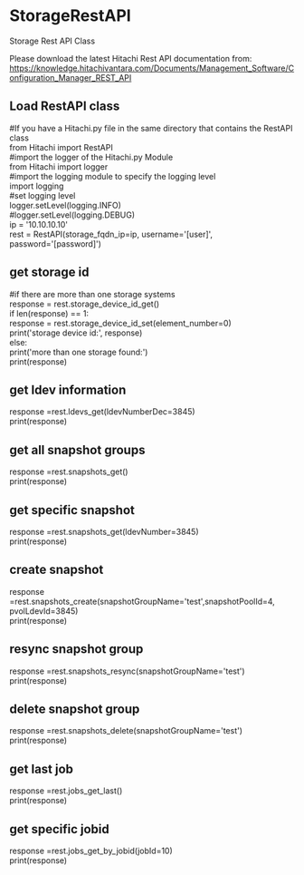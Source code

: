 # StorageRestAPI<br />
Storage Rest API Class<br />

Please download the latest Hitachi Rest API documentation from:<br />
https://knowledge.hitachivantara.com/Documents/Management_Software/Configuration_Manager_REST_API<br />

<h2>Load RestAPI class</h2>
#If you have a Hitachi.py file in the same directory that contains the RestAPI class<br />
from Hitachi import RestAPI<br />
#import the logger of the Hitachi.py Module<br />
from Hitachi import logger<br />
#import the logging module to specify the logging level<br />
import logging<br />
#set logging level<br />
logger.setLevel(logging.INFO)<br />
#logger.setLevel(logging.DEBUG)<br />
ip = '10.10.10.10'<br />
rest = RestAPI(storage_fqdn_ip=ip, username='[user]', password='[password]')<br />

<h2>get storage id</h2>
#if there are more than one storage systems<br />
response = rest.storage_device_id_get()<br />
if len(response) == 1:<br />
    response = rest.storage_device_id_set(element_number=0)<br />
    print('storage device id:', response)<br />
else:<br />
    print('more than one storage found:')<br />
    print(response)<br />
    
<h2>get ldev information</h2>
<!-- 3845[dec] means 0F:05[hex]<br /> -->
response =rest.ldevs_get(ldevNumberDec=3845)<br />
print(response)<br />

<h2>get all snapshot groups</h2>
response =rest.snapshots_get()<br />
print(response)<br />

<h2>get specific snapshot</h2>
response =rest.snapshots_get(ldevNumber=3845)<br />
print(response)<br />

<h2>create snapshot</h2>
response =rest.snapshots_create(snapshotGroupName='test',snapshotPoolId=4, pvolLdevId=3845)<br />
print(response)<br />

<h2>resync snapshot group</h2>
response =rest.snapshots_resync(snapshotGroupName='test')<br />
print(response)<br />

<h2>delete snapshot group</h2>
response =rest.snapshots_delete(snapshotGroupName='test')<br />
print(response)<br />

<h2>get last job</h2>
response =rest.jobs_get_last()<br />
print(response)<br />

<h2>get specific jobid</h2>
response =rest.jobs_get_by_jobid(jobId=10)<br />
print(response)<br />
